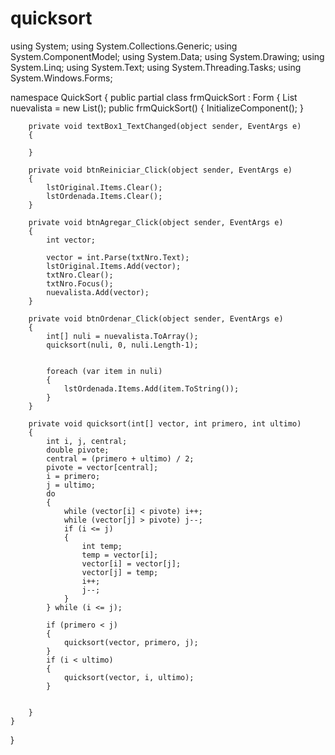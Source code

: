# quicksort
using System;
using System.Collections.Generic;
using System.ComponentModel;
using System.Data;
using System.Drawing;
using System.Linq;
using System.Text;
using System.Threading.Tasks;
using System.Windows.Forms;

namespace QuickSort
{
    public partial class frmQuickSort : Form
    {
        List<int> nuevalista = new List<int>();
        public frmQuickSort()
        {
            InitializeComponent();
        }

        private void textBox1_TextChanged(object sender, EventArgs e)
        {

        }

        private void btnReiniciar_Click(object sender, EventArgs e)
        {
            lstOriginal.Items.Clear();
            lstOrdenada.Items.Clear();
        }

        private void btnAgregar_Click(object sender, EventArgs e)
        {
            int vector;
            
            vector = int.Parse(txtNro.Text);
            lstOriginal.Items.Add(vector);
            txtNro.Clear();
            txtNro.Focus();
            nuevalista.Add(vector);
        }

        private void btnOrdenar_Click(object sender, EventArgs e)
        {
            int[] nuli = nuevalista.ToArray();
            quicksort(nuli, 0, nuli.Length-1);
            
           
            foreach (var item in nuli)
            {
                lstOrdenada.Items.Add(item.ToString());
            }
        }

        private void quicksort(int[] vector, int primero, int ultimo)
        {
            int i, j, central;
            double pivote;
            central = (primero + ultimo) / 2;
            pivote = vector[central];
            i = primero;
            j = ultimo;
            do
            {
                while (vector[i] < pivote) i++;
                while (vector[j] > pivote) j--;
                if (i <= j)
                {
                    int temp;
                    temp = vector[i];
                    vector[i] = vector[j];
                    vector[j] = temp;
                    i++;
                    j--;
                }
            } while (i <= j);

            if (primero < j)
            {
                quicksort(vector, primero, j);
            }
            if (i < ultimo)
            {
                quicksort(vector, i, ultimo);
            }

           
        }
    }
}
